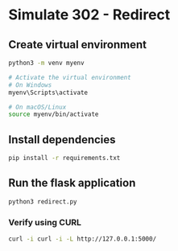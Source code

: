 # Simulate 302 - Redirect

## Create virtual environment

```bash
python3 -m venv myenv

# Activate the virtual environment
# On Windows
myenv\Scripts\activate

# On macOS/Linux
source myenv/bin/activate
```

## Install dependencies

```bash
pip install -r requirements.txt
```

## Run the flask application

```bash
python3 redirect.py
```

### Verify using CURL

```bash
curl -i curl -i -L http://127.0.0.1:5000/
```